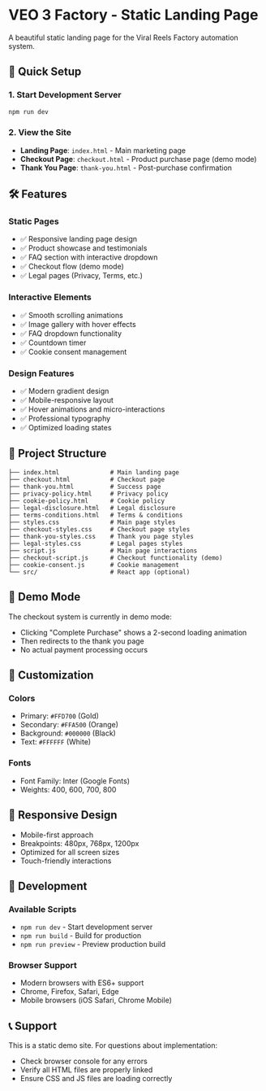 # VEO 3 Factory - Static Landing Page

A beautiful static landing page for the Viral Reels Factory automation system.

## 🚀 Quick Setup

### 1. Start Development Server
```bash
npm run dev
```

### 2. View the Site
- **Landing Page**: `index.html` - Main marketing page
- **Checkout Page**: `checkout.html` - Product purchase page (demo mode)
- **Thank You Page**: `thank-you.html` - Post-purchase confirmation

## 🛠 Features

### Static Pages
- ✅ Responsive landing page design
- ✅ Product showcase and testimonials
- ✅ FAQ section with interactive dropdown
- ✅ Checkout flow (demo mode)
- ✅ Legal pages (Privacy, Terms, etc.)

### Interactive Elements
- ✅ Smooth scrolling animations
- ✅ Image gallery with hover effects
- ✅ FAQ dropdown functionality
- ✅ Countdown timer
- ✅ Cookie consent management

### Design Features
- ✅ Modern gradient design
- ✅ Mobile-responsive layout
- ✅ Hover animations and micro-interactions
- ✅ Professional typography
- ✅ Optimized loading states

## 📁 Project Structure

```
├── index.html              # Main landing page
├── checkout.html           # Checkout page
├── thank-you.html          # Success page
├── privacy-policy.html     # Privacy policy
├── cookie-policy.html      # Cookie policy
├── legal-disclosure.html   # Legal disclosure
├── terms-conditions.html   # Terms & conditions
├── styles.css              # Main page styles
├── checkout-styles.css     # Checkout page styles
├── thank-you-styles.css    # Thank you page styles
├── legal-styles.css        # Legal pages styles
├── script.js               # Main page interactions
├── checkout-script.js      # Checkout functionality (demo)
├── cookie-consent.js       # Cookie management
└── src/                    # React app (optional)
```

## 🎯 Demo Mode

The checkout system is currently in demo mode:
- Clicking "Complete Purchase" shows a 2-second loading animation
- Then redirects to the thank you page
- No actual payment processing occurs

## 🎨 Customization

### Colors
- Primary: `#FFD700` (Gold)
- Secondary: `#FFA500` (Orange)
- Background: `#000000` (Black)
- Text: `#FFFFFF` (White)

### Fonts
- Font Family: Inter (Google Fonts)
- Weights: 400, 600, 700, 800

## 📱 Responsive Design

- Mobile-first approach
- Breakpoints: 480px, 768px, 1200px
- Optimized for all screen sizes
- Touch-friendly interactions

## 🔧 Development

### Available Scripts
- `npm run dev` - Start development server
- `npm run build` - Build for production
- `npm run preview` - Preview production build

### Browser Support
- Modern browsers with ES6+ support
- Chrome, Firefox, Safari, Edge
- Mobile browsers (iOS Safari, Chrome Mobile)

## 📞 Support

This is a static demo site. For questions about implementation:
- Check browser console for any errors
- Verify all HTML files are properly linked
- Ensure CSS and JS files are loading correctly